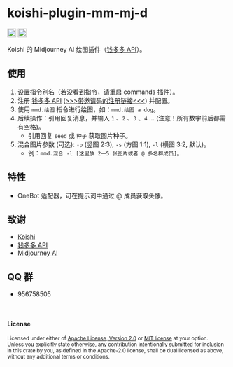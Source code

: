 # koishi-plugin-mm-mj-d

[<img alt="github" src="https://img.shields.io/badge/github-araea/mm_mj_d-8da0cb?style=for-the-badge&labelColor=555555&logo=github" height="20">](https://github.com/araea/koishi-plugin-mm-mj-d)
[<img alt="npm" src="https://img.shields.io/npm/v/koishi-plugin-mm-mj-d.svg?style=for-the-badge&color=fc8d62&logo=npm" height="20">](https://www.npmjs.com/package/koishi-plugin-mm-mj-d)

Koishi 的 Midjourney AI 绘图插件（[钱多多 API](https://api.ifopen.ai/)）。

## **使用**

1. 设置指令别名（若没看到指令，请重启 commands 插件）。
2. 注册 [钱多多 API](https://api.ifopen.ai/) ([>>>带邀请码的注册链接<<<](https://api2.aigcbest.top/register?aff=FDQw)) 并配置。
3. 使用 `mmd.绘图` 指令进行绘图，如：`mmd.绘图 a dog`。
4. 后续操作：引用回复消息，并输入 ` 1 ` 、` 2 ` 、` 3 ` 、` 4 ` ... (注意！所有数字前后都需有空格)。
   - 引用回复 `seed` 或 `种子` 获取图片种子。
5. 混合图片参数 (可选): `-p` (竖图 2:3), `-s` (方图 1:1), `-l` (横图 3:2, 默认)。
   - 例：`mmd.混合 -l [这里放 2一5 张图片或者 @ 多名群成员]`。

## **特性**

- OneBot 适配器，可在提示词中通过 @ 成员获取头像。

## 致谢

- [Koishi](https://koishi.chat/)
- [钱多多 API](https://api.ifopen.ai/)
- [Midjourney AI](https://midjourney.com/)

## QQ 群

- 956758505

<br>

#### License

<sup>
Licensed under either of <a href="../omg-mj-d/LICENSE-APACHE">Apache License, Version
2.0</a> or <a href="../omg-mj-d/LICENSE-MIT">MIT license</a> at your option.
</sup>

<br>

<sub>
Unless you explicitly state otherwise, any contribution intentionally submitted
for inclusion in this crate by you, as defined in the Apache-2.0 license, shall
be dual licensed as above, without any additional terms or conditions.
</sub>
